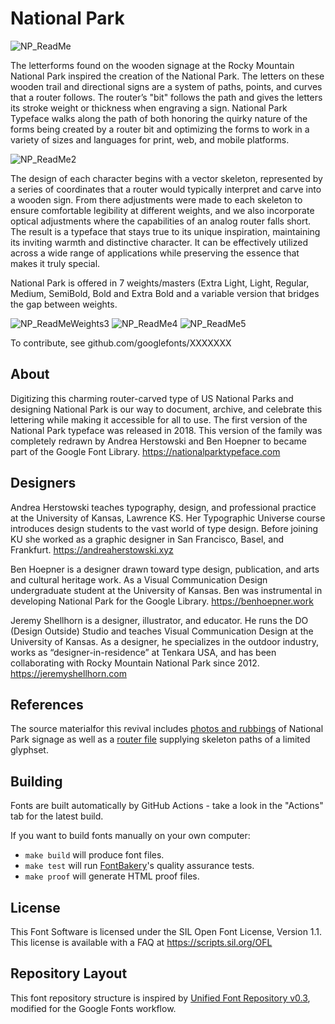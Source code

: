 # National Park

![NP_ReadMe](https://github.com/user-attachments/assets/192b69d1-26ad-492d-b7ba-f0cc0fcfe5a8)

The letterforms found on the wooden signage at the Rocky Mountain National Park inspired the creation of the National Park. The letters on these wooden trail and directional signs are a system of paths, points, and curves that a router follows. The router’s "bit" follows the path and gives the letters its stroke weight or thickness when engraving a sign. National Park Typeface walks along the path of both honoring the quirky nature of the forms being created by a router bit and optimizing the forms to work in a variety of sizes and languages for print, web, and mobile platforms. 

![NP_ReadMe2](https://github.com/user-attachments/assets/5600456e-2ede-4868-ad9f-8258da6f8f9a)

The design of each character begins with a vector skeleton, represented by a series of coordinates that a router would typically interpret and carve into a wooden sign. From there adjustments were made to each skeleton to ensure comfortable legibility at different weights, and we also incorporate optical adjustments where the capabilities of an analog router falls short. The result is a typeface that stays true to its unique inspiration, maintaining its inviting warmth and distinctive character. It can be effectively utilized across a wide range of applications while preserving the essence that makes it truly special.

National Park is offered in 7 weights/masters (Extra Light, Light, Regular, Medium, SemiBold, Bold and Extra Bold and a variable version that bridges the gap between weights. 

![NP_ReadMeWeights3](https://github.com/user-attachments/assets/bc7eb214-4e00-45ea-a7ef-ac47e62bd0f2)
![NP_ReadMe4](https://github.com/user-attachments/assets/d9c6751b-ee86-4d7a-b8bc-b6f3b3d04c9b)
![NP_ReadMe5](https://github.com/user-attachments/assets/0aaa49b9-347d-4840-8b64-f696c18c9250)

To contribute, see github.com/googlefonts/XXXXXXX

## About

Digitizing this charming router-carved type of US National Parks and designing National Park is our way to document, archive, and celebrate this lettering while making it accessible for all to use. The first version of the National Park typeface was released in 2018. This version of the family was completely redrawn by Andrea Herstowski and Ben Hoepner to became part of the Google Font Library. https://nationalparktypeface.com

## Designers

Andrea Herstowski teaches typography, design, and professional practice at the University of Kansas, Lawrence KS. Her Typographic Universe course introduces design students to the vast world of type design. Before joining KU she worked as a graphic designer in San Francisco, Basel, and Frankfurt. https://andreaherstowski.xyz
 
Ben Hoepner is a designer drawn toward type design, publication, and arts and cultural heritage work. As a Visual Communication Design undergraduate student at the University of Kansas. Ben was instrumental in developing National Park for the Google Library. https://benhoepner.work

Jeremy Shellhorn is a designer, illustrator, and educator. He runs the DO (Design Outside) Studio and teaches Visual Communication Design at the University of Kansas. As a designer, he specializes in the outdoor industry, works as “designer-in-residence” at Tenkara USA, and has been collaborating with Rocky Mountain National Park since 2012. https://jeremyshellhorn.com

## References

The source materialfor this revival includes [photos and rubbings](https://github.com/benhoepner/National-Park/tree/master/references/photos-rubbings) of National Park signage as well as a [router file](https://github.com/benhoepner/National-Park/tree/master/references/router-file) supplying skeleton paths of a limited glyphset. 

## Building

Fonts are built automatically by GitHub Actions - take a look in the "Actions" tab for the latest build.

If you want to build fonts manually on your own computer:

* `make build` will produce font files.
* `make test` will run [FontBakery](https://github.com/googlefonts/fontbakery)'s quality assurance tests.
* `make proof` will generate HTML proof files.

## License

This Font Software is licensed under the SIL Open Font License, Version 1.1.
This license is available with a FAQ at
https://scripts.sil.org/OFL

## Repository Layout

This font repository structure is inspired by [Unified Font Repository v0.3](https://github.com/unified-font-repository/Unified-Font-Repository), modified for the Google Fonts workflow.
